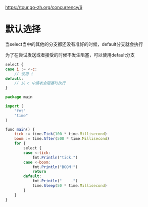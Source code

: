 https://tour.go-zh.org/concurrency/6

# 默认选择

当select当中的其他的分支都还没有准好的时候，default分支就会执行

为了在尝试发送或者接受的时候不发生阻塞，可以使用default分支

```js
select {
case i := <-c:
    // 使用 i
default:
    // 从 c 中接收会阻塞时执行
}
```


```js
package main

import (
	"fmt"
	"time"
)

func main() {
	tick := time.Tick(100 * time.Millisecond)
	boom := time.After(500 * time.Millisecond)
	for {
		select {
		case <-tick:
			fmt.Println("tick.")
		case <-boom:
			fmt.Println("BOOM!")
			return
		default:
			fmt.Println("    .")
			time.Sleep(50 * time.Millisecond)
		}
	}
}
```

